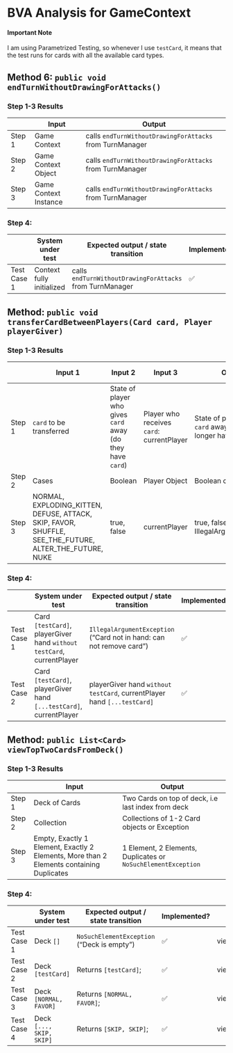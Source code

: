 # BVA Analysis for GameContext

#### Important Note

I am using Parametrized Testing, so whenever I use `testCard`, it means that the test runs for cards with all the
available card types.

## Method 6: `public void endTurnWithoutDrawingForAttacks()`

### Step 1-3 Results

|        | Input                 | Output                                                   |
|--------|-----------------------|----------------------------------------------------------|
| Step 1 | Game Context          | calls `endTurnWithoutDrawingForAttacks` from TurnManager |
| Step 2 | Game Context Object   | calls `endTurnWithoutDrawingForAttacks` from TurnManager |
| Step 3 | Game Context Instance | calls `endTurnWithoutDrawingForAttacks` from TurnManager |

### Step 4:

|             | System under test         | Expected output / state transition                       | Implemented?       | Test name                                                        |
|-------------|---------------------------|----------------------------------------------------------|--------------------|------------------------------------------------------------------|
| Test Case 1 | Context fully initialized | calls `endTurnWithoutDrawingForAttacks` from TurnManager | :white_check_mark: | endTurnWithoutDrawingForAttacks_withFullContext_callsTurnManager |

## Method: `public void transferCardBetweenPlayers(Card card, Player playerGiver)`

### Step 1-3 Results

|        | Input 1                                                                                                | Input 2                                                     | Input 3                                   | Output 1                                                              | Output 2                                                       |
|--------|--------------------------------------------------------------------------------------------------------|-------------------------------------------------------------|-------------------------------------------|-----------------------------------------------------------------------|----------------------------------------------------------------|
| Step 1 | `card` to be transferred                                                                               | State of player who gives `card` away (do they have `card`) | Player who receives `card`: currentPlayer | State of player who gives `card` away (do they no longer have `card`) | State of player who receives `card` (do they get a new `card`) |
| Step 2 | Cases                                                                                                  | Boolean                                                     | Player Object                             | Boolean or Exception                                                  | Boolean                                                        |
| Step 3 | NORMAL, EXPLODING_KITTEN, DEFUSE, ATTACK, SKIP, FAVOR, SHUFFLE, SEE_THE_FUTURE, ALTER_THE_FUTURE, NUKE | true, false                                                 | currentPlayer                             | true, false or IllegalArgumentException                               | true, false                                                    |

### Step 4:

|             | System under test                                                     | Expected output / state transition                                      | Implemented?       | Test name                                                                   |
|-------------|-----------------------------------------------------------------------|-------------------------------------------------------------------------|--------------------|-----------------------------------------------------------------------------|
| Test Case 1 | Card `[testCard]`, playerGiver hand `without testCard`, currentPlayer | `IllegalArgumentException` (“Card not in hand: can not remove card”)    | :white_check_mark: | transferCardBetweenPlayers_withCardNotInHand_throwsIllegalArgumentException |
| Test Case 2 | Card `[testCard]`, playerGiver hand `[...testCard]`, currentPlayer    | playerGiver hand `without testCard`, currentPlayer hand `[...testCard]` | :white_check_mark: | transferCardBetweenPlayers_withCardInHand_transfersCard                     |

## Method: `public List<Card> viewTopTwoCardsFromDeck()`

### Step 1-3 Results

|        | Input                                                                                    | Output                                                        |
|--------|------------------------------------------------------------------------------------------|---------------------------------------------------------------|
| Step 1 | Deck of Cards                                                                            | Two Cards on top of deck, i.e last index from deck            |
| Step 2 | Collection                                                                               | Collections of 1-2 Card objects or Exception                  |
| Step 3 | Empty, Exactly 1 Element, Exactly 2 Elements, More than 2 Elements containing Duplicates | 1 Element, 2 Elements, Duplicates or `NoSuchElementException` |

### Step 4:

|             | System under test        | Expected output / state transition         | Implemented?       | Test name                                                                |
|-------------|--------------------------|--------------------------------------------|--------------------|--------------------------------------------------------------------------|
| Test Case 1 | Deck `[]`                | `NoSuchElementException` (“Deck is empty”) | :white_check_mark: | viewTopTwoCardsFromDeck_emptyDeck_throwsNoSuchElementException           |
| Test Case 2 | Deck `[testCard]`        | Returns `[testCard]`;                      | :white_check_mark: | viewTopTwoCardsFromDeck_deckWithOneCard_returnsTheOnlyCard               |
| Test Case 3 | Deck `[NORMAL, FAVOR]`   | Returns `[NORMAL, FAVOR]`;                 | :white_check_mark: | viewTopTwoCardsFromDeck_deckWithTwoCards_returnsTwoLastCards             |
| Test Case 4 | Deck `[..., SKIP, SKIP]` | Returns `[SKIP, SKIP]`;                    | :white_check_mark: | viewTopTwoCardsFromDeck_deckWithThreeCardsAndDuplicate_returnsDuplicates |
